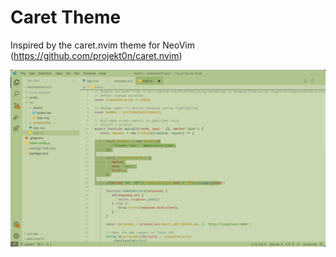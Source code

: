 # Caret Theme

Inspired by the caret.nvim theme for NeoVim (https://github.com/projekt0n/caret.nvim)

![Theme preview](https://raw.githubusercontent.com/bjornarhagen/caret-theme/main/preview.png)
